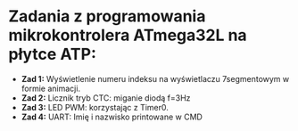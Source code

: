# Zadania z programowania mikrokontrolera ATmega32L na płytce ATP:
- **Zad 1:** Wyświetlenie numeru indeksu na wyświetlaczu 7segmentowym w formie animacji.
- **Zad 2:** Licznik tryb CTC: miganie diodą f=3Hz
- **Zad 3:** LED PWM: korzystając z Timer0.
- **Zad 4:** UART: Imię i nazwisko printowane w CMD

